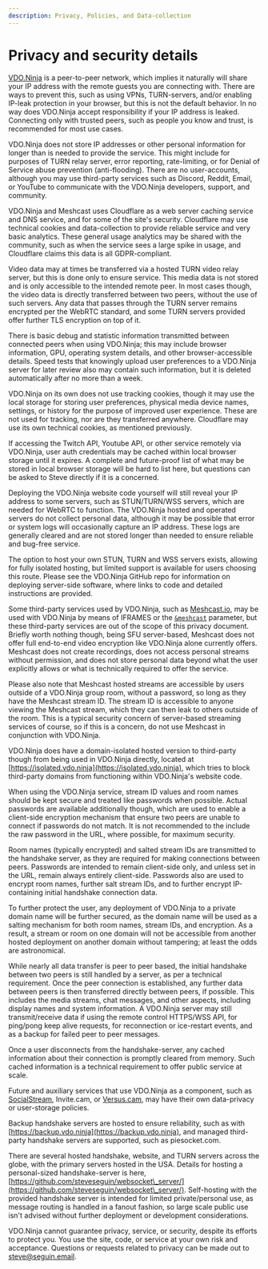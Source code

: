 ```yaml
---
description: Privacy, Policies, and Data-collection
---
```


# Privacy and security details

[VDO.Ninja](https://vdo.ninja/) is a peer-to-peer network, which implies it naturally will share your IP address with the remote guests you are connecting with. There are ways to prevent this, such as using VPNs, TURN-servers, and/or enabling IP-leak protection in your browser, but this is not the default behavior. In no way does VDO.Ninja accept responsibility if your IP address is leaked. Connecting only with trusted peers, such as people you know and trust, is recommended for most use cases.

VDO.Ninja does not store IP addresses or other personal information for longer than is needed to provide the service. This might include for purposes of TURN relay server, error reporting, rate-limiting, or for Denial of Service abuse prevention (anti-flooding). There are no user-accounts, although you may use third-party services such as Discord, Reddit, Email, or YouTube to communicate with the VDO.Ninja developers, support, and community.

VDO.Ninja and Meshcast uses Cloudflare as a web server caching service and DNS service, and for some of the site's security. Cloudflare may use technical cookies and data-collection to provide reliable service and very basic analytics. These general usage analytics may be shared with the community, such as when the service sees a large spike in usage, and Cloudflare claims this data is all GDPR-compliant.

Video data may at times be transferred via a hosted TURN video relay server, but this is done only to ensure service. This media data is not stored and is only accessible to the intended remote peer. In most cases though, the video data is directly transferred between two peers, without the use of such servers. Any data that passes through the TURN server remains encrypted per the WebRTC standard, and some TURN servers provided offer further TLS encryption on top of it.

There is basic debug and statistic information transmitted between connected peers when using VDO.Ninja; this may include browser information, GPU, operating system details, and other browser-accessible details. Speed tests that knowingly upload user preferences to a VDO.Ninja server for later review also may contain such information, but it is deleted automatically after no more than a week.

VDO.Ninja on its own does not use tracking cookies, though it may use the local storage for storing user preferences, physical media device names, settings, or history for the purpose of improved user experience. These are not used for tracking, nor are they transferred anywhere. Cloudflare may use its own technical cookies, as mentioned previously.

If accessing the Twitch API, Youtube API, or other service remotely via VDO.Ninja, user auth credentials may be cached within local browser storage until it expires. A complete and future-proof list of what may be stored in local browser storage will be hard to list here, but questions can be asked to Steve directly if it is a concerned.

Deploying the VDO.Ninja website code yourself will still reveal your IP address to some servers, such as STUN/TURN/WSS servers, which are needed for WebRTC to function. The VDO.Ninja hosted and operated servers do not collect personal data, although it may be possible that error or system logs will occasionally capture an IP address. These logs are generally cleared and are not stored longer than needed to ensure reliable and bug-free service.

The option to host your own STUN, TURN and WSS servers exists, allowing for fully isolated hosting, but limited support is available for users choosing this route. Please see the VDO.Ninja GitHub repo for information on deploying server-side software, where links to code and detailed instructions are provided.

Some third-party services used by VDO.Ninja, such as [Meshcast.io](https://meshcast.io/), may be used with VDO.Ninja by means of IFRAMES or the [`&meshcast`](../newly-added-parameters/and-meshcast.md) parameter, but these third-party services are out of the scope of this privacy document. Briefly worth nothing though, being SFU server-based, Meshcast does not offer full end-to-end video encryption like VDO.Ninja alone currently offers. Meshcast does not create recordings, does not access personal streams without permission, and does not store personal data beyond what the user explicitly allows or what is technically required to offer the service.

Please also note that Meshcast hosted streams are accessible by users outside of a VDO.Ninja group room, without a password, so long as they have the Meshcast stream ID. The stream ID is accessible to anyone viewing the Meshcast stream, which they can then leak to others outside of the room. This is a typical security concern of server-based streaming services of course, so if this is a concern, do not use Meshcast in conjunction with VDO.Ninja.

VDO.Ninja does have a domain-isolated hosted version to third-party though from being used in VDO.Ninja directly, located at [https://isolated.vdo.ninja](https://isolated.vdo.ninja), which tries to block third-party domains from functioning within VDO.Ninja's website code.&#x20;

When using the VDO.Ninja service, stream ID values and room names should be kept secure and treated like passwords when possible. Actual passwords are available additionally though, which are used to enable a client-side encryption mechanism that ensure two peers are unable to connect if passwords do not match. It is not recommended to the include the raw password in the URL, where possible, for maximum security.

Room names (typically encrypted) and salted stream IDs are transmitted to the handshake server, as they are required for making connections between peers. Passwords are intended to remain client-side only, and unless set in the URL, remain always entirely client-side. Passwords also are used to encrypt room names, further salt stream IDs, and to further encrypt IP-containing initial handshake connection data.

To further protect the user, any deployment of VDO.Ninja to a private domain name will be further secured, as the domain name will be used as a salting mechanism for both room names, stream IDs, and encryption. As a result, a stream or room on one domain will not be accessible from another hosted deployment on another domain without tampering; at least the odds are astronomical.

While nearly all data transfer is peer to peer based, the initial handshake between two peers is still handled by a server, as per a technical requirement. Once the peer connection is established, any further data between peers is then transferred directly between peers, if possible. This includes the media streams, chat messages, and other aspects, including display names and system information. A VDO.Ninja server may still transmit/receive data if using the remote control HTTPS/WSS API, for ping/pong keep alive requests, for reconnection or ice-restart events, and as a backup for failed peer to peer messages.

Once a user disconnects from the handshake-server, any cached information about their connection is promptly cleared from memory. Such cached information is a technical requirement to offer public service at scale.

Future and auxiliary services that use VDO.Ninja as a component, such as [SocialStream](../steves-helper-apps/social-stream.md), Invite.cam, or [Versus.cam](../steves-helper-apps/versus.cam.md), may have their own data-privacy or user-storage policies.

Backup handshake servers are hosted to ensure reliability, such as with [https://backup.vdo.ninja](https://backup.vdo.ninja), and managed third-party handshake servers are supported, such as piesocket.com.

There are several hosted handshake, website, and TURN servers across the globe, with the primary servers hosted in the USA. Details for hosting a personal-sized handshake-server is here, [https://github.com/steveseguin/websocket\_server/](https://github.com/steveseguin/websocket\_server/). Self-hosting with the provided handshake server is intended for limited private/personal use, as message routing is handled in a fanout fashion, so large scale public use isn't advised without further deployment or development considerations.

VDO.Ninja cannot guarantee privacy, service, or security, despite its efforts to protect you. You use the site, code, or service at your own risk and acceptance. Questions or requests related to privacy can be made out to steve@seguin.email.
